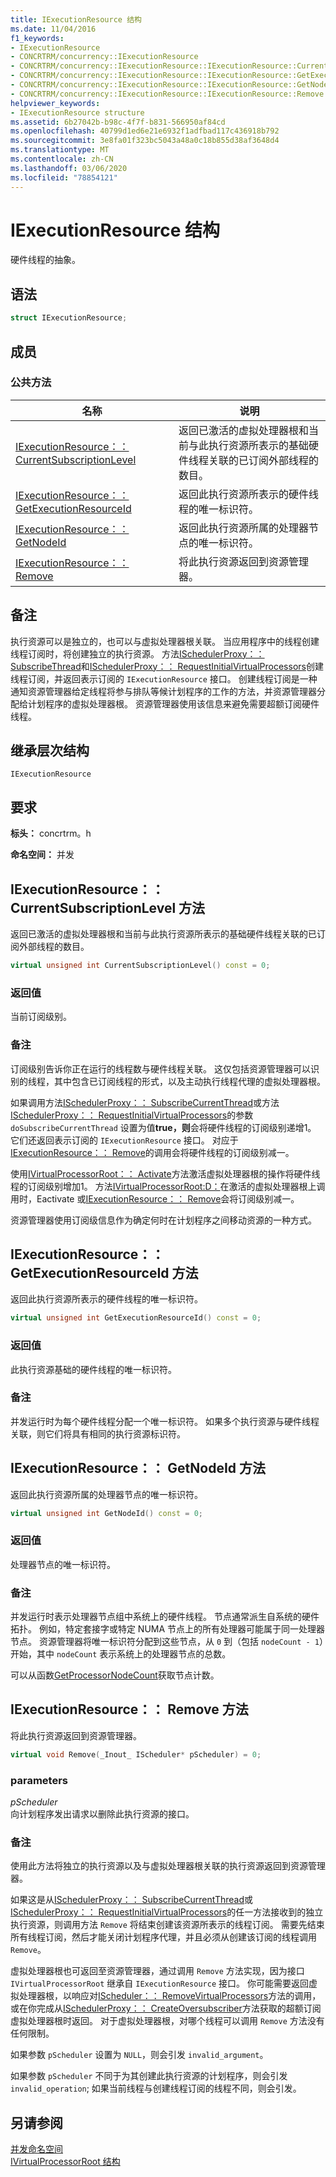 ```yaml
---
title: IExecutionResource 结构
ms.date: 11/04/2016
f1_keywords:
- IExecutionResource
- CONCRTRM/concurrency::IExecutionResource
- CONCRTRM/concurrency::IExecutionResource::IExecutionResource::CurrentSubscriptionLevel
- CONCRTRM/concurrency::IExecutionResource::IExecutionResource::GetExecutionResourceId
- CONCRTRM/concurrency::IExecutionResource::IExecutionResource::GetNodeId
- CONCRTRM/concurrency::IExecutionResource::IExecutionResource::Remove
helpviewer_keywords:
- IExecutionResource structure
ms.assetid: 6b27042b-b98c-4f7f-b831-566950af84cd
ms.openlocfilehash: 40799d1ed6e21e6932f1adfbad117c436918b792
ms.sourcegitcommit: 3e8fa01f323bc5043a48a0c18b855d38af3648d4
ms.translationtype: MT
ms.contentlocale: zh-CN
ms.lasthandoff: 03/06/2020
ms.locfileid: "78854121"
---
```

# <a name="iexecutionresource-structure"></a>IExecutionResource 结构

硬件线程的抽象。

## <a name="syntax"></a>语法

```cpp
struct IExecutionResource;
```

## <a name="members"></a>成员

### <a name="public-methods"></a>公共方法

|名称|说明|
|----------|-----------------|
|[IExecutionResource：： CurrentSubscriptionLevel](#currentsubscriptionlevel)|返回已激活的虚拟处理器根和当前与此执行资源所表示的基础硬件线程关联的已订阅外部线程的数目。|
|[IExecutionResource：： GetExecutionResourceId](#getexecutionresourceid)|返回此执行资源所表示的硬件线程的唯一标识符。|
|[IExecutionResource：： GetNodeId](#getnodeid)|返回此执行资源所属的处理器节点的唯一标识符。|
|[IExecutionResource：： Remove](#remove)|将此执行资源返回到资源管理器。|

## <a name="remarks"></a>备注

执行资源可以是独立的，也可以与虚拟处理器根关联。 当应用程序中的线程创建线程订阅时，将创建独立的执行资源。 方法[ISchedulerProxy：： SubscribeThread](ischedulerproxy-structure.md#subscribecurrentthread)和[ISchedulerProxy：： RequestInitialVirtualProcessors](ischedulerproxy-structure.md#requestinitialvirtualprocessors)创建线程订阅，并返回表示订阅的 `IExecutionResource` 接口。 创建线程订阅是一种通知资源管理器给定线程将参与排队等候计划程序的工作的方法，并资源管理器分配给计划程序的虚拟处理器根。 资源管理器使用该信息来避免需要超额订阅硬件线程。

## <a name="inheritance-hierarchy"></a>继承层次结构

`IExecutionResource`

## <a name="requirements"></a>要求

**标头：** concrtrm。h

**命名空间：** 并发

## <a name="currentsubscriptionlevel"></a>IExecutionResource：： CurrentSubscriptionLevel 方法

返回已激活的虚拟处理器根和当前与此执行资源所表示的基础硬件线程关联的已订阅外部线程的数目。

```cpp
virtual unsigned int CurrentSubscriptionLevel() const = 0;
```

### <a name="return-value"></a>返回值

当前订阅级别。

### <a name="remarks"></a>备注

订阅级别告诉你正在运行的线程数与硬件线程关联。 这仅包括资源管理器可以识别的线程，其中包含已订阅线程的形式，以及主动执行线程代理的虚拟处理器根。

如果调用方法[ISchedulerProxy：： SubscribeCurrentThread](ischedulerproxy-structure.md#subscribecurrentthread)或方法[ISchedulerProxy：： RequestInitialVirtualProcessors](ischedulerproxy-structure.md#requestinitialvirtualprocessors)的参数 `doSubscribeCurrentThread` 设置为值**true，则**会将硬件线程的订阅级别递增1。 它们还返回表示订阅的 `IExecutionResource` 接口。 对应于[IExecutionResource：： Remove](#remove)的调用会将硬件线程的订阅级别减一。

使用[IVirtualProcessorRoot：： Activate](ivirtualprocessorroot-structure.md#activate)方法激活虚拟处理器根的操作将硬件线程的订阅级别增加1。 方法[IVirtualProcessorRoot:D：](ivirtualprocessorroot-structure.md#deactivate)在激活的虚拟处理器根上调用时，Eactivate 或[IExecutionResource：： Remove](#remove)会将订阅级别减一。

资源管理器使用订阅级信息作为确定何时在计划程序之间移动资源的一种方式。

## <a name="getexecutionresourceid"></a>IExecutionResource：： GetExecutionResourceId 方法

返回此执行资源所表示的硬件线程的唯一标识符。

```cpp
virtual unsigned int GetExecutionResourceId() const = 0;
```

### <a name="return-value"></a>返回值

此执行资源基础的硬件线程的唯一标识符。

### <a name="remarks"></a>备注

并发运行时为每个硬件线程分配一个唯一标识符。 如果多个执行资源与硬件线程关联，则它们将具有相同的执行资源标识符。

## <a name="getnodeid"></a>IExecutionResource：： GetNodeId 方法

返回此执行资源所属的处理器节点的唯一标识符。

```cpp
virtual unsigned int GetNodeId() const = 0;
```

### <a name="return-value"></a>返回值

处理器节点的唯一标识符。

### <a name="remarks"></a>备注

并发运行时表示处理器节点组中系统上的硬件线程。 节点通常派生自系统的硬件拓扑。 例如，特定套接字或特定 NUMA 节点上的所有处理器可能属于同一处理器节点。 资源管理器将唯一标识符分配到这些节点，从 `0` 到（包括 `nodeCount - 1`）开始，其中 `nodeCount` 表示系统上的处理器节点的总数。

可以从函数[GetProcessorNodeCount](concurrency-namespace-functions.md)获取节点计数。

## <a name="remove"></a>IExecutionResource：： Remove 方法

将此执行资源返回到资源管理器。

```cpp
virtual void Remove(_Inout_ IScheduler* pScheduler) = 0;
```

### <a name="parameters"></a>parameters

*pScheduler*<br/>
向计划程序发出请求以删除此执行资源的接口。

### <a name="remarks"></a>备注

使用此方法将独立的执行资源以及与虚拟处理器根关联的执行资源返回到资源管理器。

如果这是从[ISchedulerProxy：： SubscribeCurrentThread](ischedulerproxy-structure.md#subscribecurrentthread)或[ISchedulerProxy：： RequestInitialVirtualProcessors](ischedulerproxy-structure.md#requestinitialvirtualprocessors)的任一方法接收到的独立执行资源，则调用方法 `Remove` 将结束创建该资源所表示的线程订阅。 需要先结束所有线程订阅，然后才能关闭计划程序代理，并且必须从创建该订阅的线程调用 `Remove`。

虚拟处理器根也可返回至资源管理器，通过调用 `Remove` 方法实现，因为接口 `IVirtualProcessorRoot` 继承自 `IExecutionResource` 接口。 你可能需要返回虚拟处理器根，以响应对[IScheduler：： RemoveVirtualProcessors](ischeduler-structure.md#removevirtualprocessors)方法的调用，或在你完成从[ISchedulerProxy：： CreateOversubscriber](ischedulerproxy-structure.md#createoversubscriber)方法获取的超额订阅虚拟处理器根时返回。 对于虚拟处理器根，对哪个线程可以调用 `Remove` 方法没有任何限制。

如果参数 `pScheduler` 设置为 `NULL`，则会引发 `invalid_argument`。

如果参数 `pScheduler` 不同于为其创建此执行资源的计划程序，则会引发 `invalid_operation`; 如果当前线程与创建线程订阅的线程不同，则会引发。

## <a name="see-also"></a>另请参阅

[并发命名空间](concurrency-namespace.md)<br/>
[IVirtualProcessorRoot 结构](ivirtualprocessorroot-structure.md)
